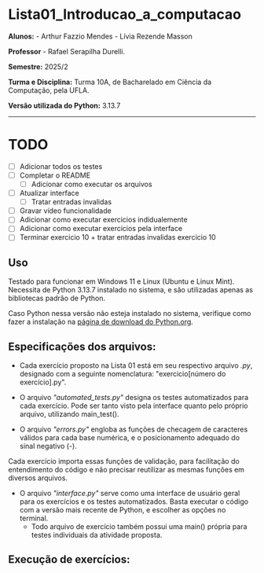 # Lista01_Introducao_a_computacao

**Alunos:**
    - Arthur Fazzio Mendes
    - Lívia Rezende Masson

**Professor**
    - Rafael Serapilha Durelli.

**Semestre:** 2025/2

**Turma e Disciplina:** Turma 10A, de Bacharelado em Ciência da Computação, pela UFLA.

**Versão utilizada do Python:** 3.13.7

****

# TODO

- [ ] Adicionar todos os testes
- [ ] Completar o README
    - [ ] Adicionar como executar os arquivos
- [ ] Atualizar interface
    - [ ] Tratar entradas invalidas
- [ ] Gravar vídeo funcionalidade
- [ ] Adicionar como executar exercicios indidualemente
- [ ] Adicionar como executar exercicios pela interface
- [ ] Terminar exercicio 10 + tratar entradas invalidas exercicio 10

## Uso

Testado para funcionar em Windows 11 e Linux (Ubuntu e Linux Mint). 
Necessita de Python 3.13.7 instalado no sistema, e são utilizadas apenas as bibliotecas padrão de Python.

Caso Python nessa versão não esteja instalado no sistema, verifique como fazer a instalação na [página de download do Python.org](https://www.python.org/downloads/).

## Especificações dos arquivos:

- Cada exercício proposto na Lista 01 está em seu respectivo arquivo *.py*, designado com a seguinte nomenclatura: "exercicio[número do exercício].py".

- O arquivo *"automated_tests.py"* designa os testes automatizados para cada exercício. Pode ser tanto visto pela interface quanto pelo próprio arquivo, utilizando main_test().

- O arquivo *"errors.py"* engloba as funções de checagem de caracteres válidos para cada base numérica, e o posicionamento adequado do sinal negativo (-).

Cada exercício importa essas funções de validação, para facilitação do entendimento do código e não precisar reutilizar as mesmas funções em diversos arquivos.

- O arquivo *"interface.py"* serve como uma interface de usuário geral para os exercícios e os testes automatizados. Basta executar o código com a versão mais recente de Python, e escolher as opções no terminal.
    - Todo arquivo de exercício também possui uma main() própria para testes individuais da atividade proposta.

## Execução de exercícios:
